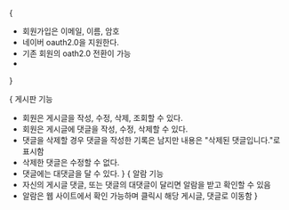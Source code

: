 {
- 회원가입은 이메일, 이름, 암호
- 네이버 oauth2.0을 지원한다.
- 기존 회원의 oath2.0 전환이 가능
- 
}

{
게시판 기능
- 회원은 게시글을 작성, 수정, 삭제, 조회할 수 있다.
- 회원은 게시글에 댓글을 작성, 수정, 삭제할 수 있다.
- 댓글을 삭제할 경우 댓글을 작성한 기록은 남지만 내용은 "삭제된 댓글입니다."로 표시함
- 삭제한 댓글은 수정할 수 없다.
- 댓글에는 대댓글을 달 수 있다.
}
{
 알람 기능
- 자신의 게시글 댓글, 또는 댓글의 대댓글이 달리면 알람을 받고 확인할 수 있음
- 알람은 웹 사이트에서 확인 가능하며 클릭시 해당 게시글, 댓글로 이동함
}